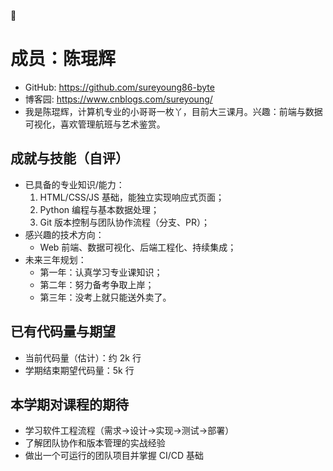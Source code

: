 :star_struck:
# 成员：陈琨辉

- GitHub: https://github.com/sureyoung86-byte
- 博客园: https://www.cnblogs.com/sureyoung/
- 我是陈琨辉，计算机专业的小哥哥一枚丫，目前大三课月。兴趣：前端与数据可视化，喜欢管理航班与艺术鉴赏。

## 成就与技能（自评）
- 已具备的专业知识/能力：
  1. HTML/CSS/JS 基础，能独立实现响应式页面；
  2. Python 编程与基本数据处理；
  3. Git 版本控制与团队协作流程（分支、PR）；
- 感兴趣的技术方向：
  - Web 前端、数据可视化、后端工程化、持续集成；
- 未来三年规划：
  - 第一年：认真学习专业课知识；
  - 第二年：努力备考争取上岸；
  - 第三年：没考上就只能送外卖了。

## 已有代码量与期望
- 当前代码量（估计）：约 2k 行
- 学期结束期望代码量：5k 行

## 本学期对课程的期待
- 学习软件工程流程（需求->设计->实现->测试->部署）
- 了解团队协作和版本管理的实战经验
- 做出一个可运行的团队项目并掌握 CI/CD 基础
